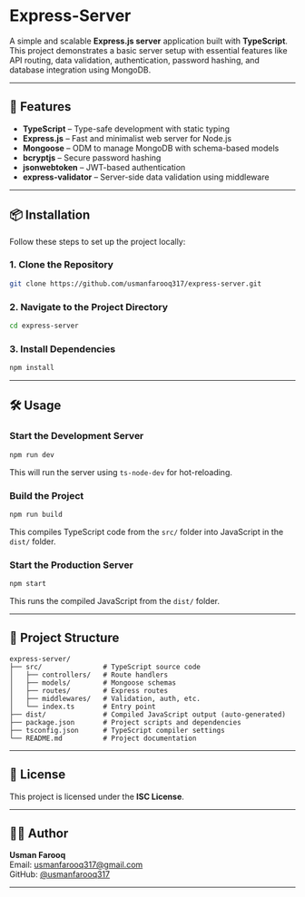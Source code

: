 # Express-Server

A simple and scalable **Express.js server** application built with **TypeScript**. This project demonstrates a basic server setup with essential features like API routing, data validation, authentication, password hashing, and database integration using MongoDB.

---

## 🚀 Features

- **TypeScript** – Type-safe development with static typing
- **Express.js** – Fast and minimalist web server for Node.js
- **Mongoose** – ODM to manage MongoDB with schema-based models
- **bcryptjs** – Secure password hashing
- **jsonwebtoken** – JWT-based authentication
- **express-validator** – Server-side data validation using middleware

---

## 📦 Installation

Follow these steps to set up the project locally:

### 1. Clone the Repository

```bash
git clone https://github.com/usmanfarooq317/express-server.git
```

### 2. Navigate to the Project Directory

```bash
cd express-server
```

### 3. Install Dependencies

```bash
npm install
```

---

## 🛠️ Usage

### Start the Development Server

```bash
npm run dev
```

This will run the server using `ts-node-dev` for hot-reloading.

### Build the Project

```bash
npm run build
```

This compiles TypeScript code from the `src/` folder into JavaScript in the `dist/` folder.

### Start the Production Server

```bash
npm start
```

This runs the compiled JavaScript from the `dist/` folder.

---

## 📁 Project Structure

```
express-server/
├── src/               # TypeScript source code
│   ├── controllers/   # Route handlers
│   ├── models/        # Mongoose schemas
│   ├── routes/        # Express routes
│   ├── middlewares/   # Validation, auth, etc.
│   └── index.ts       # Entry point
├── dist/              # Compiled JavaScript output (auto-generated)
├── package.json       # Project scripts and dependencies
├── tsconfig.json      # TypeScript compiler settings
└── README.md          # Project documentation
```

---



## 📄 License

This project is licensed under the **ISC License**.

---

## 🙋‍♂️ Author

**Usman Farooq**  
Email: [usmanfarooq317@gmail.com](mailto:usmanfarooq317@gmail.com)  
GitHub: [@usmanfarooq317](https://github.com/usmanfarooq317)

---
